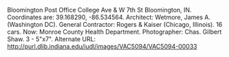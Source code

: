 Bloomington Post Office College Ave &amp; W 7th St Bloomington, IN. Coordinates are: 39.168290, -86.534564. Architect: Wetmore, James A. (Washington DC). General Contractor: Rogers &amp; Kaiser (Chicago, Illinois). 16 cars. Now: Monroe County Health Department. Photographer: Chas. Gilbert Shaw. 3 - 5"x7". Alternate URL: http://purl.dlib.indiana.edu/iudl/images/VAC5094/VAC5094-00033